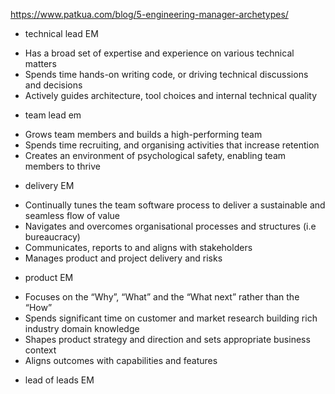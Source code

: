 https://www.patkua.com/blog/5-engineering-manager-archetypes/

- technical lead EM

* Has a broad set of expertise and experience on various technical matters
* Spends time hands-on writing code, or driving technical discussions and decisions
* Actively guides architecture, tool choices and internal technical quality

- team lead em

* Grows team members and builds a high-performing team
* Spends time recruiting, and organising activities that increase retention
* Creates an environment of psychological safety, enabling team members to thrive

- delivery EM

* Continually tunes the team software process to deliver a sustainable and seamless flow of value
* Navigates and overcomes organisational processes and structures (i.e bureaucracy)
* Communicates, reports to and aligns with stakeholders
* Manages product and project delivery and risks

- product EM

* Focuses on the “Why”, “What” and the “What next” rather than the “How”
* Spends significant time on customer and market research building rich industry domain knowledge
* Shapes product strategy and direction and sets appropriate business context
* Aligns outcomes with capabilities and features


- lead of leads EM

